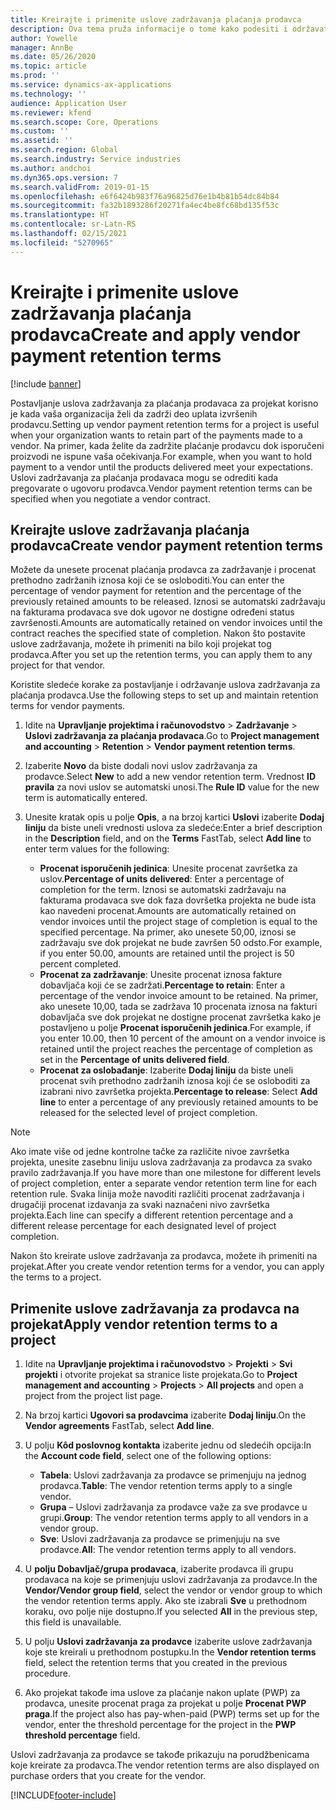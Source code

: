 ```yaml
---
title: Kreirajte i primenite uslove zadržavanja plaćanja prodavca
description: Ova tema pruža informacije o tome kako podesiti i održavati uslove zadržavanja za plaćanja prodavaca.
author: Yowelle
manager: AnnBe
ms.date: 05/26/2020
ms.topic: article
ms.prod: ''
ms.service: dynamics-ax-applications
ms.technology: ''
audience: Application User
ms.reviewer: kfend
ms.search.scope: Core, Operations
ms.custom: ''
ms.assetid: ''
ms.search.region: Global
ms.search.industry: Service industries
ms.author: andchoi
ms.dyn365.ops.version: 7
ms.search.validFrom: 2019-01-15
ms.openlocfilehash: e6f6424b983f76a96825d76e1b4b81b54dc84b84
ms.sourcegitcommit: fa32b1893286f20271fa4ec4be8fc68bd135f53c
ms.translationtype: HT
ms.contentlocale: sr-Latn-RS
ms.lasthandoff: 02/15/2021
ms.locfileid: "5270965"
---
```

# <a name="create-and-apply-vendor-payment-retention-terms"></a><span data-ttu-id="1a653-103">Kreirajte i primenite uslove zadržavanja plaćanja prodavca</span><span class="sxs-lookup"><span data-stu-id="1a653-103">Create and apply vendor payment retention terms</span></span>

[!include [banner](../includes/banner.md)] 

<span data-ttu-id="1a653-104">Postavljanje uslova zadržavanja za plaćanja prodavaca za projekat korisno je kada vaša organizacija želi da zadrži deo uplata izvršenih prodavcu.</span><span class="sxs-lookup"><span data-stu-id="1a653-104">Setting up vendor payment retention terms for a project is useful when your organization wants to retain part of the payments made to a vendor.</span></span> <span data-ttu-id="1a653-105">Na primer, kada želite da zadržite plaćanje prodavcu dok isporučeni proizvodi ne ispune vaša očekivanja.</span><span class="sxs-lookup"><span data-stu-id="1a653-105">For example, when you want to hold payment to a vendor until the products delivered meet your expectations.</span></span> <span data-ttu-id="1a653-106">Uslovi zadržavanja za plaćanja prodavaca mogu se odrediti kada pregovarate o ugovoru prodavca.</span><span class="sxs-lookup"><span data-stu-id="1a653-106">Vendor payment retention terms can be specified when you negotiate a vendor contract.</span></span>

## <a name="create-vendor-payment-retention-terms"></a><span data-ttu-id="1a653-107">Kreirajte uslove zadržavanja plaćanja prodavca</span><span class="sxs-lookup"><span data-stu-id="1a653-107">Create vendor payment retention terms</span></span>

<span data-ttu-id="1a653-108">Možete da unesete procenat plaćanja prodavca za zadržavanje i procenat prethodno zadržanih iznosa koji će se osloboditi.</span><span class="sxs-lookup"><span data-stu-id="1a653-108">You can enter the percentage of vendor payment for retention and the percentage of the previously retained amounts to be released.</span></span> <span data-ttu-id="1a653-109">Iznosi se automatski zadržavaju na fakturama prodavaca sve dok ugovor ne dostigne određeni status završenosti.</span><span class="sxs-lookup"><span data-stu-id="1a653-109">Amounts are automatically retained on vendor invoices until the contract reaches the specified state of completion.</span></span> <span data-ttu-id="1a653-110">Nakon što postavite uslove zadržavanja, možete ih primeniti na bilo koji projekat tog prodavca.</span><span class="sxs-lookup"><span data-stu-id="1a653-110">After you set up the retention terms, you can apply them to any project for that vendor.</span></span>

<span data-ttu-id="1a653-111">Koristite sledeće korake za postavljanje i održavanje uslova zadržavanja za plaćanja prodavca.</span><span class="sxs-lookup"><span data-stu-id="1a653-111">Use the following steps to set up and maintain retention terms for vendor payments.</span></span> 

1. <span data-ttu-id="1a653-112">Idite na **Upravljanje projektima i računovodstvo** > **Zadržavanje** > **Uslovi zadržavanja za plaćanja prodavaca**.</span><span class="sxs-lookup"><span data-stu-id="1a653-112">Go to **Project management and accounting** > **Retention** > **Vendor payment retention terms**.</span></span>
2. <span data-ttu-id="1a653-113">Izaberite **Novo** da biste dodali novi uslov zadržavanja za prodavce.</span><span class="sxs-lookup"><span data-stu-id="1a653-113">Select **New** to add a new vendor retention term.</span></span> <span data-ttu-id="1a653-114">Vrednost **ID pravila** za novi uslov se automatski unosi.</span><span class="sxs-lookup"><span data-stu-id="1a653-114">The **Rule ID** value for the new term is automatically entered.</span></span> 
3. <span data-ttu-id="1a653-115">Unesite kratak opis u polje **Opis**, a na brzoj kartici **Uslovi** izaberite **Dodaj liniju** da biste uneli vrednosti uslova za sledeće:</span><span class="sxs-lookup"><span data-stu-id="1a653-115">Enter a brief description in the **Description** field, and on the **Terms** FastTab, select **Add line** to enter term values for the following:</span></span>

   - <span data-ttu-id="1a653-116">**Procenat isporučenih jedinica**: Unesite procenat završetka za uslov.</span><span class="sxs-lookup"><span data-stu-id="1a653-116">**Percentage of units delivered**: Enter a percentage of completion for the term.</span></span> <span data-ttu-id="1a653-117">Iznosi se automatski zadržavaju na fakturama prodavaca sve dok faza dovršetka projekta ne bude ista kao navedeni procenat.</span><span class="sxs-lookup"><span data-stu-id="1a653-117">Amounts are automatically retained on vendor invoices until the project stage of completion is equal to the specified percentage.</span></span> <span data-ttu-id="1a653-118">Na primer, ako unesete 50,00, iznosi se zadržavaju sve dok projekat ne bude završen 50 odsto.</span><span class="sxs-lookup"><span data-stu-id="1a653-118">For example, if you enter 50.00, amounts are retained until the project is 50 percent completed.</span></span>
   - <span data-ttu-id="1a653-119">**Procenat za zadržavanje**: Unesite procenat iznosa fakture dobavljača koji će se zadržati.</span><span class="sxs-lookup"><span data-stu-id="1a653-119">**Percentage to retain**: Enter a percentage of the vendor invoice amount to be retained.</span></span> <span data-ttu-id="1a653-120">Na primer, ako unesete 10,00, tada se zadržava 10 procenata iznosa na fakturi dobavljača sve dok projekat ne dostigne procenat završetka kako je postavljeno u polje **Procenat isporučenih jedinica**.</span><span class="sxs-lookup"><span data-stu-id="1a653-120">For example, if you enter 10.00, then 10 percent of the amount on a vendor invoice is retained until the project reaches the percentage of completion as set in the **Percentage of units delivered field**.</span></span>
   - <span data-ttu-id="1a653-121">**Procenat za oslobađanje**: Izaberite **Dodaj liniju** da biste uneli procenat svih prethodno zadržanih iznosa koji će se osloboditi za izabrani nivo završetka projekta.</span><span class="sxs-lookup"><span data-stu-id="1a653-121">**Percentage to release**: Select **Add line** to enter a percentage of any previously retained amounts to be released for the selected level of project completion.</span></span>

> [!NOTE]
> <span data-ttu-id="1a653-122">Ako imate više od jedne kontrolne tačke za različite nivoe završetka projekta, unesite zasebnu liniju uslova zadržavanja za prodavca za svako pravilo zadržavanja.</span><span class="sxs-lookup"><span data-stu-id="1a653-122">If you have more than one milestone for different levels of project completion, enter a separate vendor retention term line for each retention rule.</span></span> <span data-ttu-id="1a653-123">Svaka linija može navoditi različiti procenat zadržavanja i drugačiji procenat izdavanja za svaki naznačeni nivo završetka projekta.</span><span class="sxs-lookup"><span data-stu-id="1a653-123">Each line can specify a different retention percentage and a different release percentage for each designated level of project completion.</span></span>

<span data-ttu-id="1a653-124">Nakon što kreirate uslove zadržavanja za prodavca, možete ih primeniti na projekat.</span><span class="sxs-lookup"><span data-stu-id="1a653-124">After you create vendor retention terms for a vendor, you can apply the terms to a project.</span></span>

## <a name="apply-vendor-retention-terms-to-a-project"></a><span data-ttu-id="1a653-125">Primenite uslove zadržavanja za prodavca na projekat</span><span class="sxs-lookup"><span data-stu-id="1a653-125">Apply vendor retention terms to a project</span></span>

1. <span data-ttu-id="1a653-126">Idite na **Upravljanje projektima i računovodstvo** > **Projekti** > **Svi projekti** i otvorite projekat sa stranice liste projekata.</span><span class="sxs-lookup"><span data-stu-id="1a653-126">Go to **Project management and accounting** > **Projects** > **All projects** and open a project from the project list page.</span></span>
2. <span data-ttu-id="1a653-127">Na brzoj kartici **Ugovori sa prodavcima** izaberite **Dodaj liniju**.</span><span class="sxs-lookup"><span data-stu-id="1a653-127">On the **Vendor agreements** FastTab, select **Add line**.</span></span>
3. <span data-ttu-id="1a653-128">U polju **Kôd poslovnog kontakta** izaberite jednu od sledećih opcija:</span><span class="sxs-lookup"><span data-stu-id="1a653-128">In the **Account code field**, select one of the following options:</span></span> 

   - <span data-ttu-id="1a653-129">**Tabela**: Uslovi zadržavanja za prodavce se primenjuju na jednog prodavca.</span><span class="sxs-lookup"><span data-stu-id="1a653-129">**Table**: The vendor retention terms apply to a single vendor.</span></span>
   - <span data-ttu-id="1a653-130">**Grupa** – Uslovi zadržavanja za prodavce važe za sve prodavce u grupi.</span><span class="sxs-lookup"><span data-stu-id="1a653-130">**Group**: The vendor retention terms apply to all vendors in a vendor group.</span></span>
   - <span data-ttu-id="1a653-131">**Sve**: Uslovi zadržavanja za prodavce se primenjuju na sve prodavce.</span><span class="sxs-lookup"><span data-stu-id="1a653-131">**All**: The vendor retention terms apply to all vendors.</span></span>

4. <span data-ttu-id="1a653-132">U **polju Dobavljač/grupa prodavaca**, izaberite prodavca ili grupu prodavaca na koje se primenjuju uslovi zadržavanja za prodavce.</span><span class="sxs-lookup"><span data-stu-id="1a653-132">In the **Vendor/Vendor group field**, select the vendor or vendor group to which the vendor retention terms apply.</span></span> <span data-ttu-id="1a653-133">Ako ste izabrali **Sve** u prethodnom koraku, ovo polje nije dostupno.</span><span class="sxs-lookup"><span data-stu-id="1a653-133">If you selected **All** in the previous step, this field is unavailable.</span></span>
5. <span data-ttu-id="1a653-134">U polju **Uslovi zadržavanja za prodavce** izaberite uslove zadržavanja koje ste kreirali u prethodnom postupku.</span><span class="sxs-lookup"><span data-stu-id="1a653-134">In the **Vendor retention terms** field, select the retention terms that you created in the previous procedure.</span></span>
6. <span data-ttu-id="1a653-135">Ako projekat takođe ima uslove za plaćanje nakon uplate (PWP) za prodavca, unesite procenat praga za projekat u polje **Procenat PWP praga**.</span><span class="sxs-lookup"><span data-stu-id="1a653-135">If the project also has pay-when-paid (PWP) terms set up for the vendor, enter the threshold percentage for the project in the **PWP threshold percentage** field.</span></span>

<span data-ttu-id="1a653-136">Uslovi zadržavanja za prodavce se takođe prikazuju na porudžbenicama koje kreirate za prodavca.</span><span class="sxs-lookup"><span data-stu-id="1a653-136">The vendor retention terms are also displayed on purchase orders that you create for the vendor.</span></span>


[!INCLUDE[footer-include](../includes/footer-banner.md)]